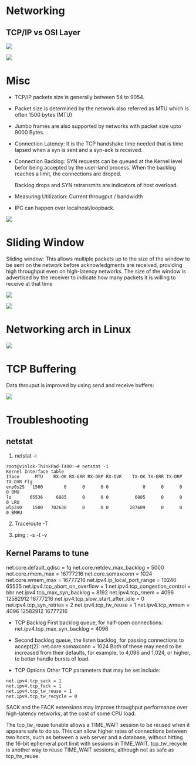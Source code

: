 # Networking

## TCP/IP vs OSI Layer

![](2021-11-26-08-03-18.png)

![](2021-11-26-08-04-21.png)


# Misc

- TCP/IP packets size is generally between 54 to 9054.
- Packet size is determined by the network also referred as MTU which is often 1500 bytes (MTU)
- Jumbo frames are also supported by networks with packet size upto 9000 Bytes.
- Connection Latency: It is the TCP handshake time needed that is time lapsed when a syn is sent and a syn-ack is received.
- Connection Backlog: 
    SYN requests can be queued at the Kernel level befor being accepted by the user-land process. When the backlog reaches a limit, the connections are droped.

    Backlog drops and SYN retransmits are indicators of host overload.

- Measuring Utilization: Current througput / bandwidth 

- IPC can happen over localhost/loopback.



![](2021-11-26-13-19-37.png)


# Sliding Window

Sliding window: This allows multiple packets up to the size of the
window to be sent on the network before acknowledgments are received,
providing high throughput even on high-latency networks. The size of
the window is advertised by the receiver to indicate how many packets it
is willing to receive at that time


![](2021-11-26-13-44-10.png)


![](2021-11-26-14-04-04.png)


# Networking arch in Linux

![](2021-11-26-14-14-12.png)


# TCP Buffering

Data throuput is improved by using send and receive buffers:

![](2021-11-26-14-11-56.png)

# Troubleshooting

## netstat
 1. netstat -i

 ```
 root@vinlok-ThinkPad-T400:~# netstat -i
Kernel Interface table
Iface      MTU    RX-OK RX-ERR RX-DRP RX-OVR    TX-OK TX-ERR TX-DRP TX-OVR Flg
enp0s25   1500        0      0      0 0             0      0      0      0 BMU
lo       65536     6885      0      0 0          6885      0      0      0 LRU
wlp3s0    1500   702630      0      0 0        287609      0      0      0 BMRU
```

2. Traceroute -T

3. ping :
    -s 
    -t
    -v

## Kernel Params to tune

net.core.default_qdisc = fq
net.core.netdev_max_backlog = 5000
net.core.rmem_max = 16777216
net.core.somaxconn = 1024
net.core.wmem_max = 16777216
net.ipv4.ip_local_port_range = 10240 65535
net.ipv4.tcp_abort_on_overflow = 1
net.ipv4.tcp_congestion_control = bbr
net.ipv4.tcp_max_syn_backlog = 8192
net.ipv4.tcp_rmem = 4096 12582912 16777216
net.ipv4.tcp_slow_start_after_idle = 0
net.ipv4.tcp_syn_retries = 2
net.ipv4.tcp_tw_reuse = 1
net.ipv4.tcp_wmem = 4096 12582912 16777216

- TCP Backlog
First backlog queue, for half-open connections:
net.ipv4.tcp_max_syn_backlog = 4096
- Second backlog queue, the listen backlog, for passing
connections to accept(2):
net.core.somaxconn = 1024
Both of these may need to be increased from their defaults, for
example, to 4,096 and 1,024, or higher, to better handle bursts
of load.

- TCP Options
Other TCP parameters that may be set include:
```
net.ipv4.tcp_sack = 1
net.ipv4.tcp_fack = 1
net.ipv4.tcp_tw_reuse = 1
net.ipv4.tcp_tw_recycle = 0
```
SACK and the FACK extensions may improve throughput
performance over high-latency networks, at the cost of some
CPU load.

The tcp_tw_reuse tunable allows a TIME_WAIT session
to be reused when it appears safe to do so. This can allow
higher rates of connections between two hosts, such as
between a web server and a database, without hitting the 16-bit
ephemeral port limit with sessions in TIME_WAIT.
tcp_tw_recycle is another way to reuse TIME_WAIT
sessions, although not as safe as tcp_tw_reuse.


